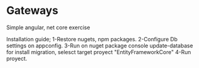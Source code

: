 # Gateways
Simple angular, net core exercise

Installation guide;
1-Restore nugets, npm packages.
2-Configure Db settings on appconfig.
3-Run on nuget package console update-database for install migration, selesct target proyect "EntityFrameworkCore"
4-Run proyect.
